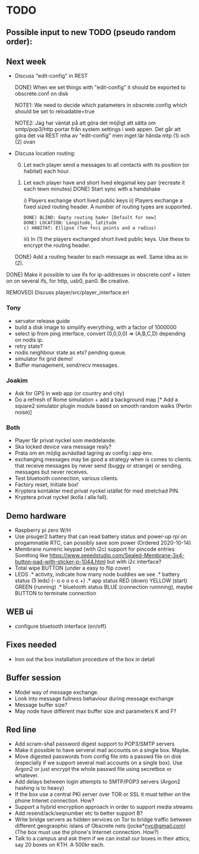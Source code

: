 # TODO

## Possible input to new TODO (pseudo random order):

## Next week

* Discuss "edit-config" in REST

  DONE) When we set things with "edit-config" it should be exported to obscrete.conf on disk

    NOTE1: We need to decide which patameters in obscrete.config which should be set to reloadable=true

    NOTE2: Jag har väntat på att göra det möjligt att sätta om smtp/pop3/http portar från system settings i web appen. Det går att göra det via REST mha av "edit-config" men inget lär hända mtp  (1) och (2) ovan

* Discuss location routing:

  0) Let each player send a messages to all contacts with its position
     (or habitat) each hour.
  1) Let each player have and short lived elegamal key pair (recreate it each tewn minutes)
  DONE) Start sync with a handshake

     i) Players exchange short lived public keys
     ii) Players exchange a fixed sized routing header. A number of routing types are supported.

         DONE) BLIND: Empty routing hader [Default for now]
         DONE) LOCATION: Longitude, latitude
         c) HABITAT: Ellipse (Two foci points and a radius)

     iii) In (1) the players exchanged short lived public keys. Use
          these to encrypt the routing header.

  DONE) Add a routing header to each message as well. Same idea as in (2).

DONE) Make it possible to use ifs for ip-addresses in obscrete.conf + listen on on several ifs, for http, usb0, pan0. Be creative.

REMOVED) Discuss player/src/player_interface.erl

### Tony

* servator release guide
* build a disk image to simplify everything, with a factor of 1000000
* select ip from ping interface, convert (0,0,0,0) => (A,B,C,D)
  depending on nodis ip.
* retry state?
* nodis neighbour state as ets? pending queue.
* simulator fix grid demo!
* Buffer management, send/recv messages.

### Joakim

* Ask for GPS in web app (or country and city)
* Do a refresh of Rome simulation + add a background map
[* Add a square2 simulator plugin module based on smooth random walks (Perlin noise)]

### Both

* Player får privat nyckel som meddelande.
* Ska locked device vara message realy?
* Prata om en möjlig avnästlad lagring av config i app env.
* exchanging messages may be good a strategy when is comes to clients.
  that receive messages by never send (buggy or strange) or sending.
  messages but never receives.
* Test bluetooth connection, various clients.
* Factory reset, Initiate box!
* Kryptera kontakter med privat nyckel istället för med stretchad PIN.
* Kryptera privat nyckel (kolla i alla fall).

## Demo hardware
* Raspberry pi zero W/H
* Use pisuger2 battery that can read battery status and
  power-up rpi on progammable RTC, can possibly save som power
  (Ordered 2020-10-14)
* Membrane numeric keypad (with i2c) support for pincode entries
 Somthing like <https://www.seeedstudio.com/Sealed-Membrane-3x4-button-pad-with-sticker-p-1044.html> but with i2c interface?
* Total wipe BUTTON (under a easy to flip cover)
* LEDS
.* activity, indicate how many node buddies we see
.* battery status (5 leds) (- o o o o o +)
.* app status RED (down) YELLOW (start) GREEN (running)
.* bluetooth status  BLUE (connection runnning),
maybe BUTTON to terminate connection

## WEB ui
* configure bluetooth interface (on/off)

## Fixes needed

* Iron out the box installation procedure of the box in detail

## Buffer session

* Model way of message exchange.
* Look into message fullness behaviour during message exchange
* Message buffer size?
* May node have different max buffer size and parameters K and F?

## Red line

* Add scram-sha1 password digest support to POP3/SMTP servers
* Make it possible to have serveral mail accounts on a single box. Maybe.
* Move digested passwords from config file into a passwd file on disk (especially if we support several mail accounts on a single box). Use Argon2 or just encrypt the whole passwd file using secretbox or whatever.
* Add delays between login attempts to SMTP/POP3 servers (Argon2 hashing is to heavy)
* If the box use a central PKI server over TOR or SSL it must tether on the phone Intenet connection. How?
* Support a hybrid encryption approach in order to support media streams
* Add resend/ack/seqnumber etc to better support B?
* Write bridge servers as hidden services on Tor to bridge traffic between different geograophic islans of Obscrete nets (jocke*nyc@gmail.com) (The box must use the phone's Internet connection. How?)
* Talk to a campus and ask them if we can install our boxes in their attics, say 20 boxes on KTH. A 500kr each.
